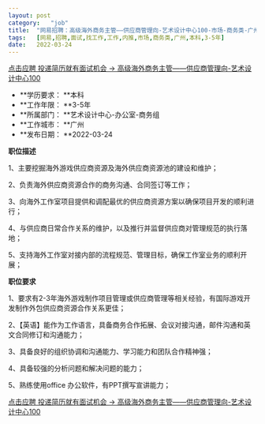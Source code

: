 ```yaml
---
layout:	post
category:	"job"
title:	"网易招聘：高级海外商务主管——供应商管理向-艺术设计中心100-市场-商务类-广州本科3-5年"
tags:	[网易,招聘,面试,找工作,工作,内推,市场,商务类,广州,本科,3-5年]
date:	2022-03-24
---
```


[点击应聘 投递简历就有面试机会 ->  高级海外商务主管——供应商管理向-艺术设计中心100](http://mobile.bole.netease.com/bole/boleDetail?id=39003&employeeId=346f03c3cda5f04c&key=all)



- **学历要求： **本科
- **工作年限： **3-5年
- **所属部门： **艺术设计中心-办公室-商务组
- **工作城市： **广州
- **发布日期： **2022-03-24



**职位描述**

1、主要挖掘海外游戏供应商资源及海外供应商资源池的建设和维护； 

2、负责海外供应商资源合作的商务沟通、合同签订等工作； 

3、向海外工作室项目提供和调配最优的供应商资源方案以确保项目开发的顺利进行； 

4、与供应商日常合作关系的维护，以及推行并监督供应商对管理规范的执行落地； 

5、支持海外工作室对接内部的流程规范、管理目标，确保工作室业务的顺利开展；



**职位要求**

1、要求有2-3年海外游戏制作项目管理或供应商管理等相关经验，有国际游戏开发制作外包供应商资源合作关系更佳；

2、【英语】能作为工作语言，具备商务合作拓展、会议对接沟通，邮件沟通和英文合同修订和沟通能力； 

3、具备良好的组织协调和沟通能力、学习能力和团队合作精神强；

4、具备较强的分析问题和解决问题的能力； 

5、熟练使用office 办公软件，有PPT撰写宣讲能力；



[点击应聘 投递简历就有面试机会 ->  高级海外商务主管——供应商管理向-艺术设计中心100](http://mobile.bole.netease.com/bole/boleDetail?id=39003&employeeId=346f03c3cda5f04c&key=all)